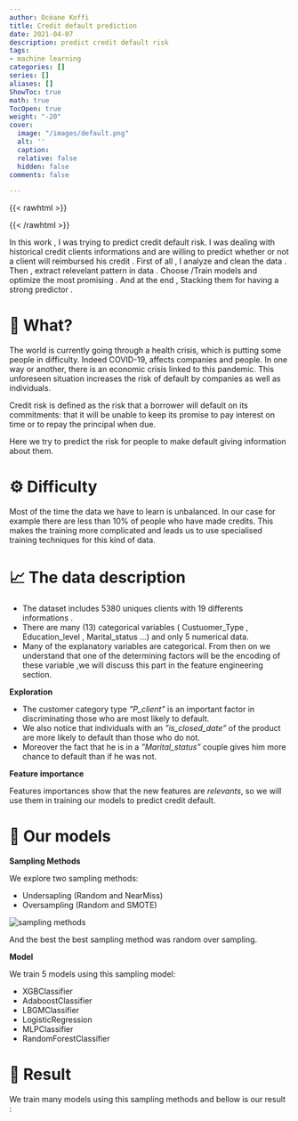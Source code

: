 ```yaml
---
author: Océane Koffi
title: Credit default prediction
date: 2021-04-07
description: predict credit default risk
tags:
- machine learning
categories: []
series: []
aliases: []
ShowToc: true
math: true
TocOpen: true
weight: "-20"
cover:
  image: "/images/default.png"
  alt: ''
  caption: 
  relative: false
  hidden: false
comments: false

---
```

{{< rawhtml >}}
<script src="https://cdn.jsdelivr.net/npm/vega@5.16.1"></script>
<script src="https://cdn.jsdelivr.net/npm/vega-lite@4.16.7"></script>
<script src="https://cdn.jsdelivr.net/npm/vega-embed@6.12.2"></script>
{{< /rawhtml >}}

In this work , I was trying to predict credit default risk. I was dealing with historical credit clients informations and are willing to predict whether or not a client will reimbursed his credit . First of all , I analyze and clean the data . Then , extract relevelant pattern in data . Choose /Train models and optimize the most promising . And at the end , Stacking them for having a strong predictor .

# 🎯 What?

The world is currently going through a health crisis, which is putting some people in difficulty. Indeed COVID-19, affects companies and people. In one way or another, there is an economic crisis linked to this pandemic. This unforeseen situation increases the risk of default by companies as well as individuals.

Credit risk is defined as the risk that a borrower will default on its commitments: that it will be unable to keep its promise to pay interest on time or to repay the principal when due.

Here we try to predict the risk for people to make default giving information about them.

# ⚙️ Difficulty

Most of the time the data we have to learn is unbalanced. In our case for example there are less than 10% of people who have made credits. This makes the training more complicated and leads us to use specialised training techniques for this kind of data.

<div class="col d-flex justify-content-center">
<div id="imbalanced"></div>
</div>

# 📈 The data description

* The dataset includes 5380 uniques clients with 19 differents informations .
* There are many (13) categorical variables ( Custuomer_Type , Education_level , Marital_status …)  and only 5 numerical data.
* Many of the explanatory variables are categorical. From then on we understand that one of the determining factors will be the encoding of these variable ,we will discuss this part in the feature engineering section.

**Exploration**

<div class="col d-flex justify-content-center">
<div id="explore"></div>
</div>

* The customer category type _”P_client”_ is an important factor in discriminating those who are most likely to default.
* We also notice that individuals with an _”is_closed_date”_ of the product are more likely to default than those who do not.
* Moreover the fact that he is in a _”Marital_status”_ couple gives him more chance to default than if he was not.

**Feature importance**

Features importances show that the new features are _relevants_, so we will use them in training our models to predict credit default.

# 🤖 Our models

**Sampling Methods**

We explore two sampling methods:

* Undersapling (Random and NearMiss)
* Oversampling (Random and SMOTE)

![sampling methods](https://raw.githubusercontent.com/rafjaa/machine_learning_fecib/master/src/static/img/resampling.png)

And the best the best sampling method was random over sampling.

**Model**

We train 5 models using this sampling model:

* XGBClassifier
* AdaboostClassifier
* LBGMClassifier
* LogisticRegression
* MLPClassifier
* RandomForestClassifier

# 🥊 Result

We train many models using this sampling methods and bellow is our result :

<div class="col d-flex justify-content-center">
<div id="result"></div>
</div>

<script src="/default.js"></script>